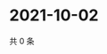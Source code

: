 # 2021-10-02

共 0 条

<!-- BEGIN WEIBO -->
<!-- 最后更新时间 Sat Oct 02 2021 22:07:10 GMT+0800 (China Standard Time) -->

<!-- END WEIBO -->
